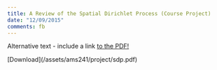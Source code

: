 ```yaml
---
title: A Review of the Spatial Dirichlet Process (Course Project)
date: "12/09/2015"
comments: fb
---
```


<object data="/assets/ams241/project/sdp.pdf" type="application/pdf" width="100%" height="1000px">
  <p>Alternative text - include a link <a href="/assets/ams241/project/sdp.pdf">to the PDF!</a></p>
</object>
[Download](/assets/ams241/project/sdp.pdf)
